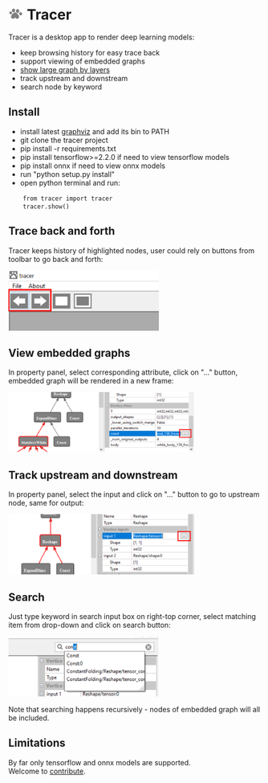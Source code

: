 # <img src="https://github.com/RandySheriffH/tracer/blob/master/snaps/Tracer.jpg" width=30 height=25> Tracer
Tracer is a desktop app to render deep learning models:

- keep browsing history for easy trace back
- support viewing of embedded graphs 
- [show large graph by layers](https://github.com/RandySheriffH/tracer/blob/master/docs/LAYERED.md)
- track upstream and downstream
- search node by keyword

## Install

- install latest [graphviz](http://graphviz.org) and add its bin to PATH
- git clone the tracer project
- pip install -r requirements.txt
- pip install tensorflow>=2.2.0 if need to view tensorflow models
- pip install onnx if need to view onnx models
- run "python setup.py install"
- open python terminal and run:
```
    from tracer import tracer
    tracer.show()
```

## Trace back and forth
Tracer keeps history of highlighted nodes, user could rely on buttons from toolbar to go back and forth:

<img src="https://github.com/RandySheriffH/tracer/blob/master/snaps/BackForth.PNG" width=300 height=120>

## View embedded graphs
In property panel, select corresponding attribute, click on "..." button, embedded graph will be rendered in a new frame:

<img src="https://github.com/RandySheriffH/tracer/blob/master/snaps/OpenEmbedded.PNG" width=370 height=120>

## Track upstream and downstream
In property panel, select the input and click on "..." button to go to upstream node, same for output:

<img src="https://github.com/RandySheriffH/tracer/blob/master/snaps/Upstream.PNG" width=370 height=120>

## Search
Just type keyword in search input box on right-top corner, select matching item from drop-down and click on search button:

<img src="https://github.com/RandySheriffH/tracer/blob/master/snaps/Search.PNG" width=300 height=120>

Note that searching happens recursively - nodes of embedded graph will all be included.

## Limitations
By far only tensorflow and onnx models are supported.\
Welcome to [contribute](https://github.com/RandySheriffH/tracer/blob/master/docs/CONTRIBUTE.md).

